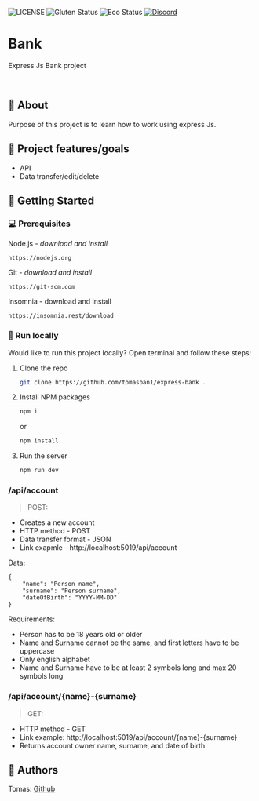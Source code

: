 ![LICENSE](https://img.shields.io/badge/license-MIT-blue.svg?style=flat-square)
![Gluten Status](https://img.shields.io/badge/Gluten-Free-green.svg)
![Eco Status](https://img.shields.io/badge/ECO-Friendly-green.svg)
[![Discord](https://discord.com/api/guilds/571393319201144843/widget.png)](https://discord.gg/dRwW4rw)

# Bank

Express Js Bank project

<br>

## 🌟 About

Purpose of this project is to learn how to work using express Js.

## 🎯 Project features/goals

-   API
-   Data transfer/edit/delete

## 🧰 Getting Started

### 💻 Prerequisites

Node.js - _download and install_

```
https://nodejs.org
```

Git - _download and install_

```
https://git-scm.com
```

Insomnia - download and install

```
https://insomnia.rest/download
```

### 🏃 Run locally

Would like to run this project locally? Open terminal and follow these steps:

1. Clone the repo
    ```sh
    git clone https://github.com/tomasban1/express-bank .
    ```
2. Install NPM packages
    ```sh
    npm i
    ```
    or
    ```sh
    npm install
    ```
3. Run the server
    ```sh
    npm run dev
    ```

### /api/account

> POST:

-   Creates a new account
-   HTTP method - POST
-   Data transfer format - JSON
-   Link exapmle - http://localhost:5019/api/account

Data:

```
{
	"name": "Person name",
	"surname": "Person surname",
	"dateOfBirth": "YYYY-MM-DD"
}
```

Requirements:

-   Person has to be 18 years old or older
-   Name and Surname cannot be the same, and first letters have to be uppercase
-   Only english alphabet
-   Name and Surname have to be at least 2 symbols long and max 20 symbols long

### /api/account/{name}-{surname}

> GET:

-   HTTP method - GET
-   Link example: http://localhost:5019/api/account/{name}-{surname}
-   Returns account owner name, surname, and date of birth

## 🎅 Authors

Tomas: [Github](https://github.com/tomasban1)
